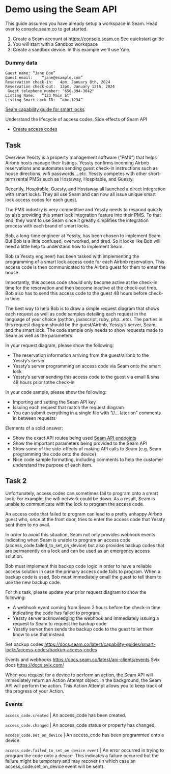 # Demo using the Seam API

This guide assumes you have already setup a workspace in Seam. Head over to console.seam.co  to get started.

1. Create a Seam account at https://console.seam.co See quickstart guide
2. You will start with a Sandbox workspace
3. Create a sandbox device. In this example we'll use Yale.

### Dummy data 
```
Guest name:	“Jane Doe”
Guest email:	“jane@example.com”
Reservation check-in:	4pm, January 8th, 2024
Reservation check-out: 	12pm, January 12th, 2024
 Guest telephone number: "650-394-3042" 
Listing Name: 	“123 Main St”
Listing Smart Lock ID: 	“abc-1234”
```

[Seam capability guide for smart locks](https://docs.seam.co/latest/capability-guides/smart-locks)

Understand the lifecycle of access codes. Side effects of Seam API
* [Create access codes](https://docs.seam.co/latest/capability-guides/smart-locks/access-codes/creating-access-codes)



## Task

Overview
Yessty is a property management software (“PMS”) that helps Airbnb hosts manage their listings. Yessty confirms incoming Airbnb reservations and automates sending guest check-in instructions such as house directions, wifi passwords,...etc. Yessty competes with other short-term rental PMSs such as Hostaway, Hospitable, and Guesty.

Recently, Hospitable, Guesty, and Hostaway all launched a direct integration with smart locks. They all use Seam and can now all issue unique smart lock access codes for each guest.

The PMS industry is very competitive and Yessty needs to respond quickly by also providing this smart lock integration feature into their PMS. To that end, they want to use Seam since it greatly simplifies the integration process with each brand of smart locks.

Bob, a long-time engineer at Yessty, has been chosen to implement Seam. But Bob is a little confused, overworked, and tired. So it looks like Bob will need a little help to understand how to implement Seam.

Bob (a Yessty engineer) has been tasked with implementing the programming of a smart lock access code for each Airbnb reservation. This access code is then communicated to the Airbnb guest for them to enter the house.

Importantly, this access code should only become active at the check-in time for the reservation and then become inactive at the check-out time. Bob also has to send this access code to the guest 48 hours before check-in time.

The best way to help Bob is to draw a simple request diagram that shows each request as well as code samples detailing each request in the language of your choice (python, javascript, ruby, php...etc). The parties in this request diagram should be the guest/Airbnb, Yessty’s server, Seam, and the smart lock. The code sample only needs to show requests made to Seam as well as the parameters.

In your request diagram, please show the following:
* The reservation information arriving from the guest/airbnb to the Yessty’s server
* Yessty’s server programming an access code via Seam onto the smart lock
* Yessty’s server sending this access code to the guest via email & sms 48 hours prior tothe check-in

In your code sample, please show the following:
* Importing and setting the Seam API key
* Issuing each request that match the request diagram
* You can submit everything in a single file with “//... later on” comments in between requests

Elements of a solid answer:
* Show the exact API routes being used [Seam API endpoints](https://docs.seam.co/latest/api-clients/overview)
* Show the important parameters being provided to the Seam API
* Show some of the side-effects of making API calls to Seam (e.g. Seam programming the code onto the device)
* Nice code sample formatting, including comments to help the customer understand the purpose of each item.

## Task 2

Unfortunately, access codes can sometimes fail to program onto a smart lock. For example, the wifi network could be down. As a result, Seam is unable to communicate with the lock to program the access code.

An access code that failed to program can lead to a pretty unhappy Airbnb guest who, once at the front door, tries to enter the access code that Yessty sent them to no avail.

In order to avoid this situation, Seam not only provides webhook events indicating when Seam is unable to program an access code (access_code.failed_to_set_on_device) but also provides backup codes that are permanently on a lock and can be used as an emergency access solution.

Bob must implement this backup code logic in order to have a reliable access solution in case the primary access code fails to program. When a backup code is used, Bob must immediately email the guest to tell them to use the new backup code.

For this task, please update your prior request diagram to show the following:
* A webhook event coming from Seam 2 hours before the check-in time indicating the code has failed to program.
* Yessty server acknowledging the webhook and immediately issuing a request to Seam to request the backup code
* Yesstly server then sends the backup code to the guest to let them know to use that instead.

Set backup codes https://docs.seam.co/latest/capability-guides/smart-locks/access-codes/backup-access-codes

Events and webhooks
https://docs.seam.co/latest/api-clients/events
Svix docs https://docs.svix.com/

When you request for a device to perform an action, the Seam API will immediately return an Action Attempt object. In the background, the Seam API will perform the action. This Action Attempt allows you to keep track of the progress of your Action.

### Events


`access_code.created` | An access_code has been created.

`access_code.changed` | An access_code status or property has changed.

`access_code.set_on_device` | 	An access_code has been programmed onto a device.

`access_code.failed_to_set_on_device event` | An error occurred in trying to program the code onto a device. This indicates a failure occurred but the failure might be temporary and may recover (in which case an access_code.set_on_device event will be sent).